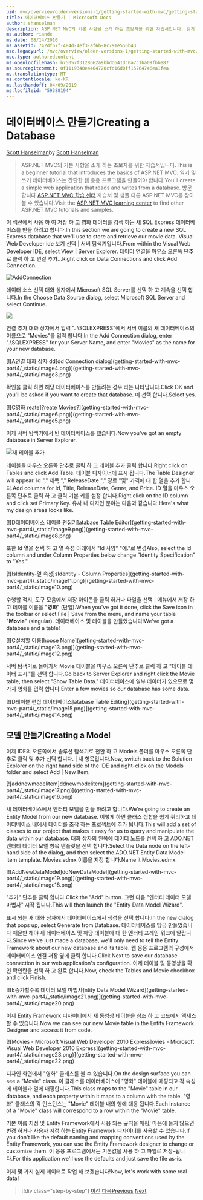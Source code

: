 ```yaml
---
uid: mvc/overview/older-versions-1/getting-started-with-mvc/getting-started-with-mvc-part4
title: 데이터베이스 만들기 | Microsoft Docs
author: shanselman
description: ASP.NET MVC의 기본 사항을 소개 하는 초보자를 위한 자습서입니다. 읽기 및 쓰기 데이터베이스에서 간단한 웹 응용 프로그램을 만듭니다.
ms.author: riande
ms.date: 08/14/2010
ms.assetid: 742df67f-484d-4ef3-af6b-8c791e556b43
msc.legacyurl: /mvc/overview/older-versions-1/getting-started-with-mvc/getting-started-with-mvc-part4
msc.type: authoredcontent
ms.openlocfilehash: b75057f3128662a9bbdd641dc0a7c1ba09fbbe87
ms.sourcegitcommit: 0f1119340e4464720cfd16d0ff15764746ea1fea
ms.translationtype: MT
ms.contentlocale: ko-KR
ms.lasthandoff: 04/09/2019
ms.locfileid: "59388194"
---
```

# <a name="creating-a-database"></a><span data-ttu-id="eb409-104">데이터베이스 만들기</span><span class="sxs-lookup"><span data-stu-id="eb409-104">Creating a Database</span></span>

<span data-ttu-id="eb409-105">[Scott Hanselman](https://github.com/shanselman)</span><span class="sxs-lookup"><span data-stu-id="eb409-105">by [Scott Hanselman](https://github.com/shanselman)</span></span>

> <span data-ttu-id="eb409-106">ASP.NET MVC의 기본 사항을 소개 하는 초보자를 위한 자습서입니다.</span><span class="sxs-lookup"><span data-stu-id="eb409-106">This is a beginner tutorial that introduces the basics of ASP.NET MVC.</span></span> <span data-ttu-id="eb409-107">읽기 및 쓰기 데이터베이스는 간단한 웹 응용 프로그램을 만들어야 합니다.</span><span class="sxs-lookup"><span data-stu-id="eb409-107">You'll create a simple web application that reads and writes from a database.</span></span> <span data-ttu-id="eb409-108">방문 합니다 [ASP.NET MVC 학습 센터](../../../index.md) 자습서 및 샘플 다른 ASP.NET MVC를 찾아볼 수 있습니다.</span><span class="sxs-lookup"><span data-stu-id="eb409-108">Visit the [ASP.NET MVC learning center](../../../index.md) to find other ASP.NET MVC tutorials and samples.</span></span>


<span data-ttu-id="eb409-109">이 섹션에서 사용 하 여 저장 하 고 영화 데이터를 검색 하는 새 SQL Express 데이터베이스를 만들 하려고 합니다.</span><span class="sxs-lookup"><span data-stu-id="eb409-109">In this section we are going to create a new SQL Express database that we'll use to store and retrieve our movie data.</span></span> <span data-ttu-id="eb409-110">Visual Web Developer ide 보기 선택 | 서버 탐색기입니다.</span><span class="sxs-lookup"><span data-stu-id="eb409-110">From within the Visual Web Developer IDE, select View | Server Explorer.</span></span> <span data-ttu-id="eb409-111">데이터 연결을 마우스 오른쪽 단추로 클릭 하 고 연결 추가...</span><span class="sxs-lookup"><span data-stu-id="eb409-111">Right click on Data Connections and click Add Connection...</span></span>

![AddConnection](getting-started-with-mvc-part4/_static/image1.png)

<span data-ttu-id="eb409-113">데이터 소스 선택 대화 상자에서 Microsoft SQL Server를 선택 하 고 계속을 선택 합니다.</span><span class="sxs-lookup"><span data-stu-id="eb409-113">In the Choose Data Source dialog, select Microsoft SQL Server and select Continue.</span></span>

![](getting-started-with-mvc-part4/_static/image2.png)

<span data-ttu-id="eb409-114">연결 추가 대화 상자에서 입력 ". \SQLEXPRESS"에서 서버 이름의 새 데이터베이스의 이름으로 "Movies"를 입력 합니다.</span><span class="sxs-lookup"><span data-stu-id="eb409-114">In the Add Connection dialog, enter ".\SQLEXPRESS" for your Server Name, and enter "Movies" as the name for your new database.</span></span>

[![A<span data-ttu-id="eb409-115">연결 대화 상자 dd]</span><span class="sxs-lookup"><span data-stu-id="eb409-115">dd Connection dialog]</span></span>(getting-started-with-mvc-part4/_static/image4.png)](getting-started-with-mvc-part4/_static/image3.png)

<span data-ttu-id="eb409-116">확인을 클릭 하면 해당 데이터베이스를 만들려는 경우 라는 나타납니다.</span><span class="sxs-lookup"><span data-stu-id="eb409-116">Click OK and you'll be asked if you want to create that database.</span></span> <span data-ttu-id="eb409-117">예 선택 합니다.</span><span class="sxs-lookup"><span data-stu-id="eb409-117">Select yes.</span></span>

[![C<span data-ttu-id="eb409-118">영화 reate]?</span><span class="sxs-lookup"><span data-stu-id="eb409-118">reate Movies?]</span></span>(getting-started-with-mvc-part4/_static/image6.png)](getting-started-with-mvc-part4/_static/image5.png)

<span data-ttu-id="eb409-119">이제 서버 탐색기에서 빈 데이터베이스를 했습니다.</span><span class="sxs-lookup"><span data-stu-id="eb409-119">Now you've got an empty database in Server Explorer.</span></span>

![새 테이블 추가](getting-started-with-mvc-part4/_static/image7.png)

<span data-ttu-id="eb409-121">테이블을 마우스 오른쪽 단추로 클릭 하 고 테이블 추가 클릭 합니다.</span><span class="sxs-lookup"><span data-stu-id="eb409-121">Right click on Tables and click Add Table.</span></span> <span data-ttu-id="eb409-122">테이블 디자이너에 표시 됩니다.</span><span class="sxs-lookup"><span data-stu-id="eb409-122">The Table Designer will appear.</span></span> <span data-ttu-id="eb409-123">Id "," 제목 "," ReleaseDate "," 장르 "및" 가격에 대 한 열을 추가 합니다.</span><span class="sxs-lookup"><span data-stu-id="eb409-123">Add columns for Id, Title, ReleaseDate, Genre, and Price.</span></span> <span data-ttu-id="eb409-124">ID 열을 마우스 오른쪽 단추로 클릭 하 고 클릭 기본 키를 설정 합니다.</span><span class="sxs-lookup"><span data-stu-id="eb409-124">Right click on the ID column and click set Primary Key.</span></span> <span data-ttu-id="eb409-125">유사 내 디자인 분야는 다음과 같습니다.</span><span class="sxs-lookup"><span data-stu-id="eb409-125">Here's what my design areas looks like.</span></span>

[![D<span data-ttu-id="eb409-126">데이터베이스 테이블 편집기]</span><span class="sxs-lookup"><span data-stu-id="eb409-126">atabase Table Editor]</span></span>(getting-started-with-mvc-part4/_static/image9.png)](getting-started-with-mvc-part4/_static/image8.png)

<span data-ttu-id="eb409-127">또한 Id 열을 선택 하 고 열 속성 아래에서 "Id 사양" "예."로 변경</span><span class="sxs-lookup"><span data-stu-id="eb409-127">Also, select the Id column and under Column Properties below change "Identity Specification" to "Yes."</span></span>

[![I<span data-ttu-id="eb409-128">sIdentity-열 속성]</span><span class="sxs-lookup"><span data-stu-id="eb409-128">sIdentity - Column Properties]</span></span>(getting-started-with-mvc-part4/_static/image11.png)](getting-started-with-mvc-part4/_static/image10.png)

<span data-ttu-id="eb409-129">수행할 적지, 도구 모음에서 저장 아이콘을 클릭 하거나 파일을 선택 | 메뉴에서 저장 하 고 테이블 이름을 "**영화**" (단일).</span><span class="sxs-lookup"><span data-stu-id="eb409-129">When you've got it done, click the Save icon in the toolbar or select File | Save from the menu, and name your table "**Movie**" (singular).</span></span> <span data-ttu-id="eb409-130">데이터베이스 및 테이블을 만들었습니다!</span><span class="sxs-lookup"><span data-stu-id="eb409-130">We've got a database and a table!</span></span>

[![C<span data-ttu-id="eb409-131">설치할 이름]</span><span class="sxs-lookup"><span data-stu-id="eb409-131">hoose Name]</span></span>(getting-started-with-mvc-part4/_static/image13.png)](getting-started-with-mvc-part4/_static/image12.png)

<span data-ttu-id="eb409-132">서버 탐색기로 돌아가서 Movie 테이블을 마우스 오른쪽 단추로 클릭 하 고 "테이블 데이터 표시."를 선택 합니다.</span><span class="sxs-lookup"><span data-stu-id="eb409-132">Go back to Server Explorer and right click the Movie table, then select "Show Table Data."</span></span> <span data-ttu-id="eb409-133">데이터베이스에 일부 데이터가 있으므로 몇 가지 영화를 입력 합니다.</span><span class="sxs-lookup"><span data-stu-id="eb409-133">Enter a few movies so our database has some data.</span></span>

[![D<span data-ttu-id="eb409-134">테이블 편집 데이터베이스]</span><span class="sxs-lookup"><span data-stu-id="eb409-134">atabase Table Editing]</span></span>(getting-started-with-mvc-part4/_static/image15.png)](getting-started-with-mvc-part4/_static/image14.png)

## <a name="creating-a-model"></a><span data-ttu-id="eb409-135">모델 만들기</span><span class="sxs-lookup"><span data-stu-id="eb409-135">Creating a Model</span></span>

<span data-ttu-id="eb409-136">이제 IDE의 오른쪽에서 솔루션 탐색기로 전환 하 고 Models 폴더를 마우스 오른쪽 단추로 클릭 및 추가 선택 합니다. | 새 항목입니다.</span><span class="sxs-lookup"><span data-stu-id="eb409-136">Now, switch back to the Solution Explorer on the right hand side of the IDE and right-click on the Models folder and select Add | New Item.</span></span>

[![a<span data-ttu-id="eb409-137">ddnewmodelitem]</span><span class="sxs-lookup"><span data-stu-id="eb409-137">ddnewmodelitem]</span></span>(getting-started-with-mvc-part4/_static/image17.png)](getting-started-with-mvc-part4/_static/image16.png)

<span data-ttu-id="eb409-138">새 데이터베이스에서 엔터티 모델을 만들 하려고 합니다.</span><span class="sxs-lookup"><span data-stu-id="eb409-138">We're going to create an Entity Model from our new database.</span></span> <span data-ttu-id="eb409-139">이렇게 하면 클래스 집합을 쉽게 쿼리하고 데이터베이스 내에서 데이터를 조작 하는 프로젝트에 추가 됩니다.</span><span class="sxs-lookup"><span data-stu-id="eb409-139">This will add a set of classes to our project that makes it easy for us to query and manipulate the data within our database.</span></span> <span data-ttu-id="eb409-140">대화 상자의 왼쪽에 데이터 노드를 선택 하 고 ADO.NET 엔터티 데이터 모델 항목 템플릿을 선택 합니다.</span><span class="sxs-lookup"><span data-stu-id="eb409-140">Select the Data node on the left-hand side of the dialog, and then select the ADO.NET Entity Data Model item template.</span></span> <span data-ttu-id="eb409-141">Movies.edmx 이름을 지정 합니다.</span><span class="sxs-lookup"><span data-stu-id="eb409-141">Name it Movies.edmx.</span></span>

[![A<span data-ttu-id="eb409-142">ddNewDataModel]</span><span class="sxs-lookup"><span data-stu-id="eb409-142">ddNewDataModel]</span></span>(getting-started-with-mvc-part4/_static/image19.png)](getting-started-with-mvc-part4/_static/image18.png)

<span data-ttu-id="eb409-143">"추가" 단추를 클릭 합니다.</span><span class="sxs-lookup"><span data-stu-id="eb409-143">Click the "Add" button.</span></span> <span data-ttu-id="eb409-144">그런 다음 "엔터티 데이터 모델 마법사" 시작 됩니다.</span><span class="sxs-lookup"><span data-stu-id="eb409-144">This will then launch the "Entity Data Model Wizard".</span></span>

<span data-ttu-id="eb409-145">표시 되는 새 대화 상자에서 데이터베이스에서 생성을 선택 합니다.</span><span class="sxs-lookup"><span data-stu-id="eb409-145">In the new dialog that pops up, select Generate from Database.</span></span> <span data-ttu-id="eb409-146">데이터베이스를 방금 만들었습니다 때문만 해야 새 데이터베이스 및 해당 테이블에 대 한 엔터티 프레임 워크에 알립니다.</span><span class="sxs-lookup"><span data-stu-id="eb409-146">Since we've just made a database, we'll only need to tell the Entity Framework about our new database and its table.</span></span> <span data-ttu-id="eb409-147">웹 응용 프로그램의 구성에서 데이터베이스 연결 저장 옆에 클릭 합니다.</span><span class="sxs-lookup"><span data-stu-id="eb409-147">Click Next to save our database connection in our web application's configuration.</span></span> <span data-ttu-id="eb409-148">이제 테이블 및 동영상을 확인 확인란을 선택 하 고 완료 합니다.</span><span class="sxs-lookup"><span data-stu-id="eb409-148">Now, check the Tables and Movie checkbox and click Finish.</span></span>

[![E<span data-ttu-id="eb409-149">증가할수록 데이터 모델 마법사]</span><span class="sxs-lookup"><span data-stu-id="eb409-149">ntity Data Model Wizard]</span></span>(getting-started-with-mvc-part4/_static/image21.png)](getting-started-with-mvc-part4/_static/image20.png)

<span data-ttu-id="eb409-150">이제 Entity Framework 디자이너에서 새 동영상 테이블을 참조 하 고 코드에서 액세스할 수 있습니다.</span><span class="sxs-lookup"><span data-stu-id="eb409-150">Now we can see our new Movie table in the Entity Framework Designer and access it from code.</span></span>

[![M<span data-ttu-id="eb409-151">ovies - Microsoft Visual Web Developer 2010 Express]</span><span class="sxs-lookup"><span data-stu-id="eb409-151">ovies - Microsoft Visual Web Developer 2010 Express]</span></span>(getting-started-with-mvc-part4/_static/image23.png)](getting-started-with-mvc-part4/_static/image22.png)

<span data-ttu-id="eb409-152">디자인 화면에서 "영화" 클래스를 볼 수 있습니다.</span><span class="sxs-lookup"><span data-stu-id="eb409-152">On the design surface you can see a "Movie" class.</span></span> <span data-ttu-id="eb409-153">이 클래스를 데이터베이스에 "영화" 테이블에 매핑되고 각 속성에 테이블과 열에 매핑합니다.</span><span class="sxs-lookup"><span data-stu-id="eb409-153">This class maps to the "Movie" table in our database, and each property within it maps to a column with the table.</span></span> <span data-ttu-id="eb409-154">"영화" 클래스의 각 인스턴스는 "Movie" 테이블 내의 행에 대응 됩니다.</span><span class="sxs-lookup"><span data-stu-id="eb409-154">Each instance of a "Movie" class will correspond to a row within the "Movie" table.</span></span>

<span data-ttu-id="eb409-155">기본 이름 지정 및 Entity Framework에서 사용 되는 규칙을 매핑, 마음에 들지 않으면 변경 하거나 사용자 지정 하는 Entity Framework 디자이너를 사용할 수 있습니다.</span><span class="sxs-lookup"><span data-stu-id="eb409-155">If you don't like the default naming and mapping conventions used by the Entity Framework, you can use the Entity Framework designer to change or customize them.</span></span> <span data-ttu-id="eb409-156">이 응용 프로그램에서는 기본값을 사용 하 고 파일로 저장-됩니다.</span><span class="sxs-lookup"><span data-stu-id="eb409-156">For this application we'll use the defaults and just save the file as-is.</span></span>

<span data-ttu-id="eb409-157">이제 몇 가지 실제 데이터로 작업 해 보겠습니다!</span><span class="sxs-lookup"><span data-stu-id="eb409-157">Now, let's work with some real data!</span></span>

> [!div class="step-by-step"]
> <span data-ttu-id="eb409-158">[이전](getting-started-with-mvc-part3.md)
> [다음](getting-started-with-mvc-part5.md)</span><span class="sxs-lookup"><span data-stu-id="eb409-158">[Previous](getting-started-with-mvc-part3.md)
[Next](getting-started-with-mvc-part5.md)</span></span>
